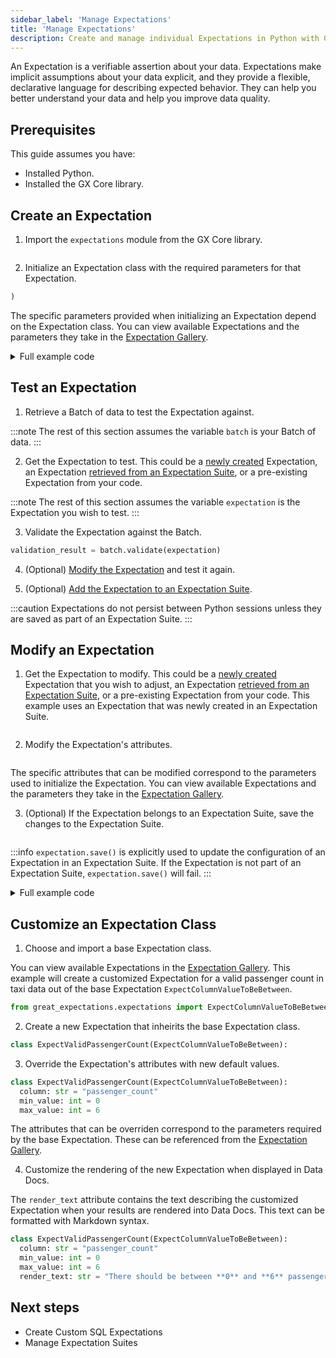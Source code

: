 ```yaml
---
sidebar_label: 'Manage Expectations'
title: 'Manage Expectations'
description: Create and manage individual Expectations in Python with GX Core.
---
```


An Expectation is a verifiable assertion about your data. Expectations make implicit assumptions about your data explicit, and they provide a flexible, declarative language for describing expected behavior. They can help you better understand your data and help you improve data quality. 

## Prerequisites

This guide assumes you have:

- Installed Python.
- Installed the GX Core library.

## Create an Expectation

1. Import the `expectations` module from the GX Core library.
   
  ```python name="tests/integration/docusaurus/core/expectations/create_an_expectation.py imports"
  ```

2. Initialize an Expectation class with the required parameters for that Expectation.

  ```python name="tests/integration/docusaurus/core/expectations/create_an_expectation.py initialize Expectations"
)
  ```

  The specific parameters provided when initializing an Expectation depend on the Expectation class.  You can view available Expectations and the parameters they take in the [Expectation Gallery](https://greatexpectations.io/expectations).

<details><summary>Full example code</summary>
<p>

```python name="tests/integration/docusaurus/core/expectations/create_an_expectation.py full example code"
```

</p>
</details>

## Test an Expectation

1. Retrieve a Batch of data to test the Expectation against.

  :::note
  The rest of this section assumes the variable `batch` is your Batch of data.
  :::

2. Get the Expectation to test.  This could be a [newly created](#create-an-expectation) Expectation, an Expectation [retrieved from an Expectation Suite](/docs/core/expectation_suites/manage_expectation_suites#get-an-expectation), or a pre-existing Expectation from your code.
  
  :::note
  The rest of this section assumes the variable `expectation` is the Expectation you wish to test.
  :::

3. Validate the Expectation against the Batch.

  ```python
validation_result = batch.validate(expectation)
  ```

4. (Optional) [Modify the Expectation](#modify-an-expectation) and test it again.
 
5. (Optional) [Add the Expectation to an Expectation Suite](/docs/core/expectation_suites/manage_expectation_suites#add-expectations-to-an-expectation-suite).
   
  :::caution 
  Expectations do not persist between Python sessions unless they are saved as part of an Expectation Suite.
  :::

## Modify an Expectation

1. Get the Expectation to modify.  This could be a [newly created](#create-an-expectation) Expectation that you wish to adjust, an Expectation [retrieved from an Expectation Suite](/docs/core/expectation_suites/manage_expectation_suites#get-an-expectation), or a pre-existing Expectation from your code.  This example uses an Expectation that was newly created in an Expectation Suite.
  ```python name="core/expectations/_examples/edit_an_expectation.py get expectation"
  ```

2. Modify the Expectation's attributes.
  ```python name="core/expectations/_examples/edit_an_expectation.py modify attributes"
  ```
  The specific attributes that can be modified correspond to the parameters used to initialize the Expectation.  You can view available Expectations and the parameters they take in the [Expectation Gallery](https://greatexpectations.io/expectations).

3. (Optional) If the Expectation belongs to an Expectation Suite, save the changes to the Expectation Suite.
  ```python name="core/expectations/_examples/edit_an_expectation.py save the Expectation"
  ```
  :::info
  `expectation.save()` is explicitly used to update the configuration of an Expectation in an Expectation Suite.  If the Expectation is not part of an Expectation Suite, `expectation.save()` will fail.
  :::

<details><summary>Full example code</summary>
<p>

```python name="core/expectations/_examples/edit_an_expectation.py full example code
```

</p>
</details>

## Customize an Expectation Class

1. Choose and import a base Expectation class.

  You can view available Expectations in the [Expectation Gallery](https://greatexpectations.io/expectations).  This example will create a customized Expectation for a valid passenger count in taxi data out of the base Expectation `ExpectColumnValueToBeBetween`.

  ```python
from great_expectations.expectations import ExpectColumnValueToBeBetween
  ```


2. Create a new Expectation that inheirits the base Expectation class.

 ```python
class ExpectValidPassengerCount(ExpectColumnValueToBeBetween):
 ```

3. Override the Expectation's attributes with new default values.

  ```python
class ExpectValidPassengerCount(ExpectColumnValueToBeBetween):
    column: str = "passenger_count"
    min_value: int = 0
    max_value: int = 6
  ```

  The attributes that can be overriden correspond to the parameters required by the base Expectation.  These can be referenced from the [Expectation Gallery](https://greatexpectations.io/expectations).

4. Customize the rendering of the new Expectation when displayed in Data Docs.

  The `render_text` attribute contains the text describing the customized Expectation when your results are rendered into Data Docs.  This text can be formatted with Markdown syntax.

  ```python
class ExpectValidPassengerCount(ExpectColumnValueToBeBetween):
    column: str = "passenger_count"
    min_value: int = 0
    max_value: int = 6
    render_text: str = "There should be between **0** and **6** passengers."
  ```
  


## Next steps

- Create Custom SQL Expectations
- Manage Expectation Suites